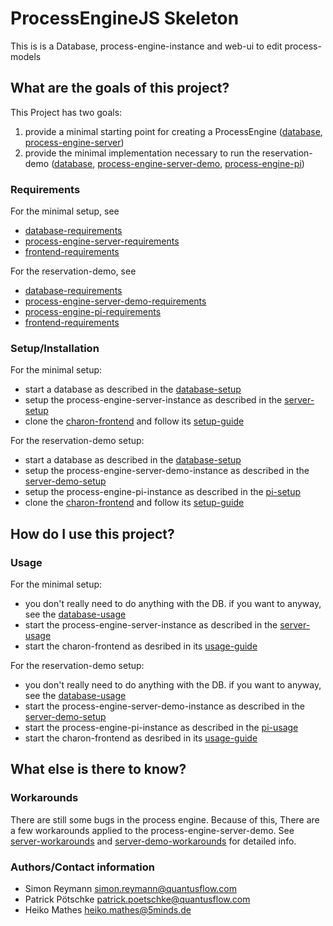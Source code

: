 # ProcessEngineJS Skeleton

This is is a Database, process-engine-instance and web-ui to edit process-models

## What are the goals of this project?

This Project has two goals:
1. provide a minimal starting point for creating a ProcessEngine ([database](database), [process-engine-server](process-engine-server))
2. provide the minimal implementation necessary to run the reservation-demo ([database](database), [process-engine-server-demo](process-engine-server-demo), [process-engine-pi](process-engine-pi))

### Requirements

For the minimal setup, see
- [database-requirements](database/README.md#requirements)
- [process-engine-server-requirements](process-engine-server/README.md#requirements)
- [frontend-requirements](https://github.com/5minds/charon#voraussetzungen)
  
For the reservation-demo, see
- [database-requirements](database/README.md#requirements)
- [process-engine-server-demo-requirements](process-engine-server-demo/README.md#requirements)
- [process-engine-pi-requirements](process-engine-pi/README.md#requirements)
- [frontend-requirements](https://github.com/5minds/charon#voraussetzungen)

### Setup/Installation

For the minimal setup:
- start a database as described in the [database-setup](database/README.md#setup)
- setup the process-engine-server-instance as described in the [server-setup](process-engine-server/README.md#setupinstallation)
- clone the [charon-frontend](https://github.com/5minds/charon) and follow its [setup-guide](https://github.com/5minds/charon#setupinstallation)

For the reservation-demo setup:
- start a database as described in the [database-setup](database/README.md#setup)
- setup the process-engine-server-demo-instance as described in the [server-demo-setup](process-engine-server-demo/README.md#setupinstallation)
- setup the process-engine-pi-instance as described in the [pi-setup](process-engine-pi/README.md#setupinstallation)
- clone the [charon-frontend](https://github.com/5minds/charon) and follow its [setup-guide](https://github.com/5minds/charon#setupinstallation)


## How do I use this project?

### Usage

For the minimal setup:
- you don't really need to do anything with the DB. if you want to anyway, see the [database-usage](database/README.md#usage)
- start the process-engine-server-instance as described in the [server-usage](process-engine-server/README.md#usage)
- start the charon-frontend as desribed in its [usage-guide](https://github.com/5minds/charon#wie-kann-ich-das-projekt-benutzen)

For the reservation-demo setup:
- you don't really need to do anything with the DB. if you want to anyway, see the [database-usage](database/README.md#usage)
- start the process-engine-server-demo-instance as described in the [server-demo-setup](process-engine-server-demo/README.md#setupinstallation)
- start the process-engine-pi-instance as described in the [pi-usage](process-engine-pi/README.md#usage)
- start the charon-frontend as desribed in its [usage-guide](https://github.com/5minds/charon#wie-kann-ich-das-projekt-benutzen)

## What else is there to know?

### Workarounds

There are still some bugs in the process engine. Because of this, There are a few workarounds applied to the process-engine-server-demo. See [server-workarounds](process-engine-server/README.md#workarounds) and [server-demo-workarounds](process-engine-server-demo/README.md#workarounds) for detailed info.


### Authors/Contact information

- Simon Reymann <simon.reymann@quantusflow.com>
- Patrick Pötschke <patrick.poetschke@quantusflow.com>
- Heiko Mathes <heiko.mathes@5minds.de>
